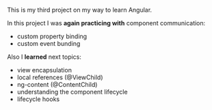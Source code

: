 This is my third project on my way to learn Angular. 

In this project I was **again practicing with** component communication:
- custom property binding
- custom event bunding

Also I **learned** next topics: 
- view encapsulation
- local references (@ViewChild)
- ng-content (@ContentChild)
- understanding the component lifecycle
- lifecycle hooks 
